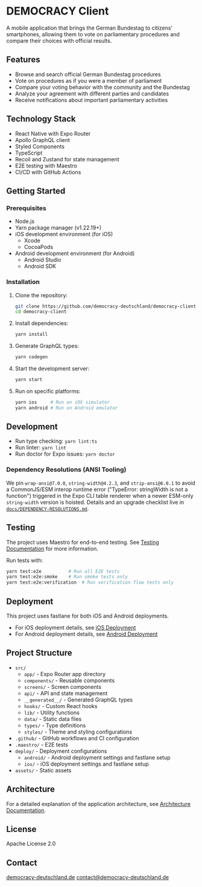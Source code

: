 # DEMOCRACY Client

A mobile application that brings the German Bundestag to citizens' smartphones, allowing them to vote on parliamentary procedures and compare their choices with official results.

## Features

- Browse and search official German Bundestag procedures
- Vote on procedures as if you were a member of parliament
- Compare your voting behavior with the community and the Bundestag
- Analyze your agreement with different parties and candidates
- Receive notifications about important parliamentary activities

## Technology Stack

- React Native with Expo Router
- Apollo GraphQL client
- Styled Components
- TypeScript
- Recoil and Zustand for state management
- E2E testing with Maestro
- CI/CD with GitHub Actions

## Getting Started

### Prerequisites

- Node.js
- Yarn package manager (v1.22.19+)
- iOS development environment (for iOS)
  - Xcode
  - CocoaPods
- Android development environment (for Android)
  - Android Studio
  - Android SDK

### Installation

1. Clone the repository:

   ```bash
   git clone https://github.com/democracy-deutschland/democracy-client.git
   cd democracy-client
   ```

2. Install dependencies:

   ```bash
   yarn install
   ```

3. Generate GraphQL types:

   ```bash
   yarn codegen
   ```

4. Start the development server:

   ```bash
   yarn start
   ```

5. Run on specific platforms:
   ```bash
   yarn ios     # Run on iOS simulator
   yarn android # Run on Android emulator
   ```

## Development

- Run type checking: `yarn lint:ts`
- Run linter: `yarn lint`
- Run doctor for Expo issues: `yarn doctor`

### Dependency Resolutions (ANSI Tooling)

We pin `wrap-ansi@7.0.0`, `string-width@4.2.3`, and `strip-ansi@6.0.1` to avoid a CommonJS/ESM interop runtime error ("TypeError: stringWidth is not a function") triggered in the Expo CLI table renderer when a newer ESM-only `string-width` version is hoisted. Details and an upgrade checklist live in [`docs/DEPENDENCY-RESOLUTIONS.md`](./docs/DEPENDENCY-RESOLUTIONS.md).

## Testing

The project uses Maestro for end-to-end testing. See [Testing Documentation](./docs/TESTING.md) for more information.

Run tests with:

```bash
yarn test:e2e          # Run all E2E tests
yarn test:e2e:smoke    # Run smoke tests only
yarn test:e2e:verification  # Run verification flow tests only
```

## Deployment

This project uses fastlane for both iOS and Android deployments.

- For iOS deployment details, see [iOS Deployment](./docs/deployment/IOS.md)
- For Android deployment details, see [Android Deployment](./docs/deployment/ANDROID.md)

## Project Structure

- `src/`
  - `app/` - Expo Router app directory
  - `components/` - Reusable components
  - `screens/` - Screen components
  - `api/` - API and state management
  - `__generated__/` - Generated GraphQL types
  - `hooks/` - Custom React hooks
  - `lib/` - Utility functions
  - `data/` - Static data files
  - `types/` - Type definitions
  - `styles/` - Theme and styling configurations
- `.github/` - GitHub workflows and CI configuration
- `.maestro/` - E2E tests
- `deploy/` - Deployment configurations
  - `android/` - Android deployment settings and fastlane setup
  - `ios/` - iOS deployment settings and fastlane setup
- `assets/` - Static assets

## Architecture

For a detailed explanation of the application architecture, see [Architecture Documentation](./docs/ARCHITECTURE.md).

## License

Apache License 2.0

## Contact

[democracy-deutschland.de](https://democracy-deutschland.de)
[contact@democracy-deutschland.de](mailto:contact@democracy-deutschland.de)
